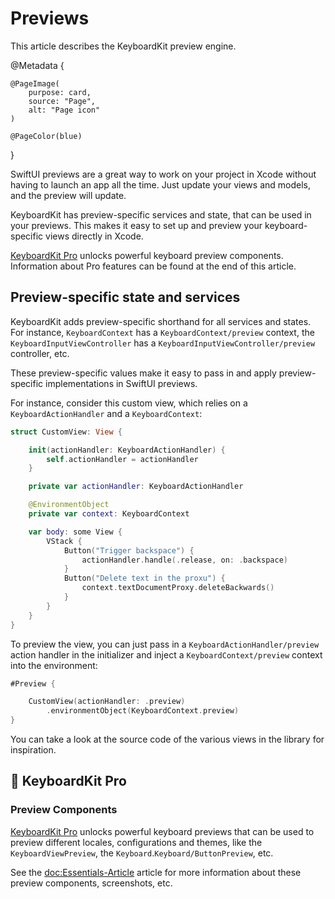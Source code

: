 # Previews

This article describes the KeyboardKit preview engine.

@Metadata {

    @PageImage(
        purpose: card,
        source: "Page",
        alt: "Page icon"
    )

    @PageColor(blue)
}

SwiftUI previews are a great way to work on your project in Xcode without having to launch an app all the time. Just update your views and models, and the preview will update.

KeyboardKit has preview-specific services and state, that can be used in your previews. This makes it easy to set up and preview your keyboard-specific views directly in Xcode.

[KeyboardKit Pro][Pro] unlocks powerful keyboard preview components. Information about Pro features can be found at the end of this article.



## Preview-specific state and services 

KeyboardKit adds preview-specific shorthand for all services and states. For instance, ``KeyboardContext`` has a ``KeyboardContext/preview`` context, the ``KeyboardInputViewController`` has a ``KeyboardInputViewController/preview`` controller, etc. 

These preview-specific values make it easy to pass in and apply preview-specific implementations in SwiftUI previews. 

For instance, consider this custom view, which relies on a ``KeyboardActionHandler`` and a ``KeyboardContext``:

```swift
struct CustomView: View {

    init(actionHandler: KeyboardActionHandler) {
        self.actionHandler = actionHandler
    }

    private var actionHandler: KeyboardActionHandler

    @EnvironmentObject
    private var context: KeyboardContext

    var body: some View {
        VStack {
            Button("Trigger backspace") {
                actionHandler.handle(.release, on: .backspace)
            }
            Button("Delete text in the proxu") {
                context.textDocumentProxy.deleteBackwards()
            }
        }
    }
}
```

To preview the view, you can just pass in a ``KeyboardActionHandler/preview`` action handler in the initializer and inject a ``KeyboardContext/preview`` context into the environment:

```swift
#Preview {

    CustomView(actionHandler: .preview)
        .environmentObject(KeyboardContext.preview)
}
```

You can take a look at the source code of the various views in the library for inspiration.



## 👑 KeyboardKit Pro

### Preview Components

[KeyboardKit Pro][Pro] unlocks powerful keyboard previews that can be used to preview different locales, configurations and themes, like the ``KeyboardViewPreview``, the ``Keyboard``.``Keyboard/ButtonPreview``, etc.

See the <doc:Essentials-Article> article for more information about these preview components, screenshots, etc.

[Pro]: https://github.com/KeyboardKit/KeyboardKitPro
